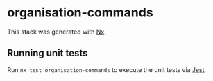 # organisation-commands

This stack was generated with [Nx](https://nx.dev).

## Running unit tests

Run `nx test organisation-commands` to execute the unit tests via [Jest](https://jestjs.io).
